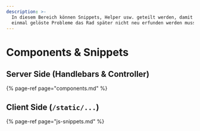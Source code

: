 ```yaml
---
description: >-
  In diesem Bereich können Snippets, Helper usw. geteilt werden, damit für
  einmal gelöste Probleme das Rad später nicht neu erfunden werden muss.
---
```


# Components & Snippets

## Server Side \(Handlebars & Controller\)

{% page-ref page="components.md" %}

## Client Side \(`/static/...`\)

{% page-ref page="js-snippets.md" %}




